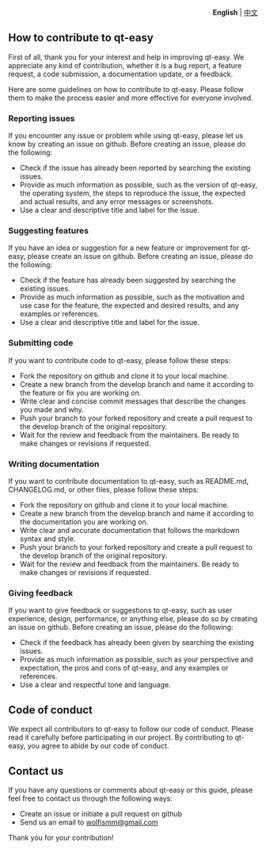 <p align="right">
  <b>English</b> | <a href="./CONTRIBUTING.md">中文</a>
</p>

## How to contribute to qt-easy

First of all, thank you for your interest and help in improving qt-easy. We appreciate any kind of contribution, whether it is a bug report, a feature request, a code submission, a documentation update, or a feedback.

Here are some guidelines on how to contribute to qt-easy. Please follow them to make the process easier and more effective for everyone involved.

### Reporting issues

If you encounter any issue or problem while using qt-easy, please let us know by creating an issue on github. Before creating an issue, please do the following:

- Check if the issue has already been reported by searching the existing issues.
- Provide as much information as possible, such as the version of qt-easy, the operating system, the steps to reproduce the issue, the expected and actual results, and any error messages or screenshots.
- Use a clear and descriptive title and label for the issue.

### Suggesting features

If you have an idea or suggestion for a new feature or improvement for qt-easy, please create an issue on github. Before creating an issue, please do the following:

- Check if the feature has already been suggested by searching the existing issues.
- Provide as much information as possible, such as the motivation and use case for the feature, the expected and desired results, and any examples or references.
- Use a clear and descriptive title and label for the issue.

### Submitting code

If you want to contribute code to qt-easy, please follow these steps:

- Fork the repository on github and clone it to your local machine.
- Create a new branch from the develop branch and name it according to the feature or fix you are working on.
- Write clear and concise commit messages that describe the changes you made and why.
- Push your branch to your forked repository and create a pull request to the develop branch of the original repository.
- Wait for the review and feedback from the maintainers. Be ready to make changes or revisions if requested.

### Writing documentation

If you want to contribute documentation to qt-easy, such as README.md, CHANGELOG.md, or other files, please follow these steps:

- Fork the repository on github and clone it to your local machine.
- Create a new branch from the develop branch and name it according to the documentation you are working on.
- Write clear and accurate documentation that follows the markdown syntax and style.
- Push your branch to your forked repository and create a pull request to the develop branch of the original repository.
- Wait for the review and feedback from the maintainers. Be ready to make changes or revisions if requested.

### Giving feedback

If you want to give feedback or suggestions to qt-easy, such as user experience, design, performance, or anything else, please do so by creating an issue on github. Before creating an issue, please do the following:

- Check if the feedback has already been given by searching the existing issues.
- Provide as much information as possible, such as your perspective and expectation, the pros and cons of qt-easy, and any examples or references.
- Use a clear and respectful tone and language.

## Code of conduct

We expect all contributors to qt-easy to follow our code of conduct. Please read it carefully before participating in our project. By contributing to qt-easy, you agree to abide by our code of conduct.

## Contact us

If you have any questions or comments about qt-easy or this guide, please feel free to contact us through the following ways:

- Create an issue or initiate a pull request on github
- Send us an email to <wolfismm@gmail.com>

Thank you for your contribution!
